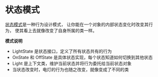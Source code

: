 # 状态模式

[状态模式](https://refactoringguru.cn/design-patterns/state)是一种行为设计模式， 让你能在一个对象的内部状态变化时改变其行为， 使其看上去就像改变了自身所属的类一样。

**模式说明**

- LightState 是状态接口，定义了所有状态共有的行为
- OnState 和 OffState 是具体状态实现，每个状态知道如何切换到其他状态
- Light 是上下文类，维护当前状态并将行为委托给当前状态对象
- 当状态改变时，电灯的行为也随之改变，就像变成了不同的类